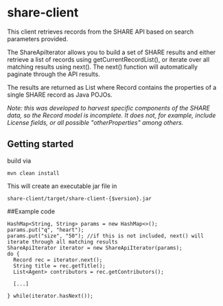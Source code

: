 # share-client
This client retrieves records from the SHARE API based on search parameters provided.

The ShareApiIterator allows you to build a set of SHARE results and  either retrieve a list of records using getCurrentRecordList(), or iterate over all matching results using next().  The next() function will automatically paginate through the API results.

The results are returned as List<Record> where Record contains the properties of a single SHARE record as Java POJOs.

<em>Note: this was developed to harvest specific components of the SHARE data, so the Record model is incomplete. It does not, for example, include License fields, or all possible "otherProperties" among others.</em>

## Getting started
build via 
```
mvn clean install
```
This will create an executable jar file in 
```
share-client/target/share-client-{$version}.jar
```

##Example code
```
HashMap<String, String> params = new HashMap<>();
params.put("q", "heart");
params.put("size", "50"); //if this is not included, next() will iterate through all matching results
ShareApiIterator iterator = new ShareApiIterator(params);
do {
  Record rec = iterator.next();
  String title = rec.getTitle();
  List<Agent> contributors = rec.getContributors();
  
  [...]

} while(iterator.hasNext());
```


